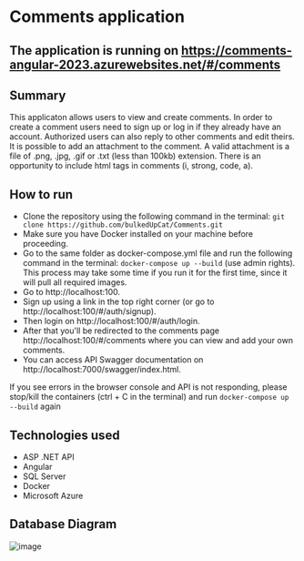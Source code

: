 # Comments application

## The application is running on https://comments-angular-2023.azurewebsites.net/#/comments

## Summary

This applicaton allows users to view and create comments. In order to create a comment users need to sign up or log in if they already have an account. Authorized users can also reply to other comments and edit theirs. It is possible to add an attachment to the comment. A valid attachment is a file of .png, .jpg, .gif or .txt (less than 100kb) extension. There is an opportunity to include html tags in comments (i, strong, code, a).


## How to run

- Clone the repository using the following command in the terminal: ``git clone https://github.com/bulkedUpCat/Comments.git``
- Make sure you have Docker installed on your machine before proceeding.
- Go to the same folder as docker-compose.yml file and run the following command in the terminal:
  ``docker-compose up --build`` (use admin rights).
  This process may take some time if you run it for the first time, since it will pull all required images.
- Go to http://localhost:100.
- Sign up using a link in the top right corner (or go to http://localhost:100/#/auth/signup).
- Then login on http://localhost:100/#/auth/login.
- After that you'll be redirected to the comments page http://localhost:100/#/comments where you can view and add your own comments.
- You can access API Swagger documentation on http://localhost:7000/swagger/index.html.

If you see errors in the browser console and API is not responding, please stop/kill the containers (ctrl + C in the terminal) and run ``docker-compose up --build`` again

## Technologies used

- ASP .NET API
- Angular
- SQL Server
- Docker
- Microsoft Azure

## Database Diagram

![image](https://user-images.githubusercontent.com/92333402/222607076-ce572c43-56ac-4c19-b429-1265150698ab.png)

